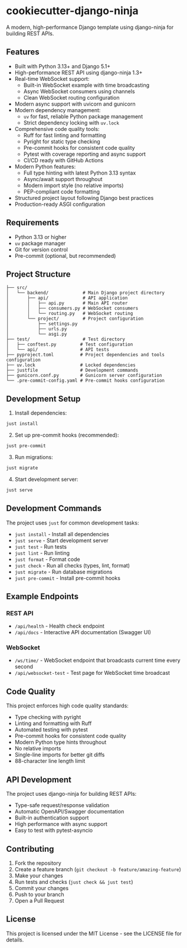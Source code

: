 # cookiecutter-django-ninja

A modern, high-performance Django template using django-ninja for building REST APIs.

## Features

- Built with Python 3.13+ and Django 5.1+
- High-performance REST API using django-ninja 1.3+
- Real-time WebSocket support:
  - Built-in WebSocket example with time broadcasting
  - Async WebSocket consumers using channels
  - Clean WebSocket routing configuration
- Modern async support with uvicorn and gunicorn
- Modern dependency management:
  - `uv` for fast, reliable Python package management
  - Strict dependency locking with `uv.lock`
- Comprehensive code quality tools:
  - Ruff for fast linting and formatting
  - Pyright for static type checking
  - Pre-commit hooks for consistent code quality
  - Pytest with coverage reporting and async support
  - CI/CD ready with GitHub Actions
- Modern Python features:
  - Full type hinting with latest Python 3.13 syntax
  - Async/await support throughout
  - Modern import style (no relative imports)
  - PEP-compliant code formatting
- Structured project layout following Django best practices
- Production-ready ASGI configuration

## Requirements

- Python 3.13 or higher
- `uv` package manager
- Git for version control
- Pre-commit (optional, but recommended)

## Project Structure

```
├── src/
│   └── backend/             # Main Django project directory
│       ├── api/             # API application
│       │   ├── api.py       # Main API router
│       │   ├── consumers.py # WebSocket consumers
│       │   └── routing.py   # WebSocket routing
│       └── project/         # Project configuration
│           ├── settings.py
│           ├── urls.py
│           └── asgi.py
├── test/                    # Test directory
│   ├── conftest.py         # Test configuration
│   └── api/                # API tests
├── pyproject.toml          # Project dependencies and tools configuration
├── uv.lock                 # Locked dependencies
├── justfile                # Development commands
├── gunicorn.conf.py        # Gunicorn server configuration
└── .pre-commit-config.yaml # Pre-commit hooks configuration
```

## Development Setup

1. Install dependencies:
```bash
just install
```

2. Set up pre-commit hooks (recommended):
```bash
just pre-commit
```

3. Run migrations:
```bash
just migrate
```

4. Start development server:
```bash
just serve
```

## Development Commands

The project uses `just` for common development tasks:

- `just install` - Install all dependencies
- `just serve` - Start development server
- `just test` - Run tests
- `just lint` - Run linting
- `just format` - Format code
- `just check` - Run all checks (types, lint, format)
- `just migrate` - Run database migrations
- `just pre-commit` - Install pre-commit hooks

## Example Endpoints

### REST API

- `/api/health` - Health check endpoint
- `/api/docs` - Interactive API documentation (Swagger UI)

### WebSocket

- `/ws/time/` - WebSocket endpoint that broadcasts current time every second
- `/api/websocket-test` - Test page for WebSocket time broadcast

## Code Quality

This project enforces high code quality standards:

- Type checking with pyright
- Linting and formatting with Ruff
- Automated testing with pytest
- Pre-commit hooks for consistent code quality
- Modern Python type hints throughout
- No relative imports
- Single-line imports for better git diffs
- 88-character line length limit

## API Development

The project uses django-ninja for building REST APIs:

- Type-safe request/response validation
- Automatic OpenAPI/Swagger documentation
- Built-in authentication support
- High performance with async support
- Easy to test with pytest-asyncio

## Contributing

1. Fork the repository
2. Create a feature branch (`git checkout -b feature/amazing-feature`)
3. Make your changes
4. Run tests and checks (`just check && just test`)
5. Commit your changes
6. Push to your branch
7. Open a Pull Request

## License

This project is licensed under the MIT License - see the LICENSE file for details.
